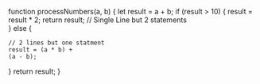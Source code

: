 function processNumbers(a, b) {
  let result = a + b; 
  if (result > 10) { 
    result = result * 2; return result;         // Single Line     but 2 statements     
  } else {  
    
    // 2 lines but one statment
    result = (a * b) +                             
    (a - b);
  }
  return result; 
}
